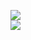 [![](https://img.shields.io/badge/Made%20With-Github%20Spray-lightgrey.svg?style=for-the-badge&logo=github)](https://github.com/Annihil/github-spray#201)  
[![](https://i.imgur.com/2DrTn0Z.gif)](https://github.com/Annihil/github-spray)
